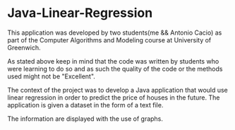 # Java-Linear-Regression

This application was developed by two students(me && Antonio Cacio) as part of the Computer Algorithms and Modeling
course at University of Greenwich.

As stated above keep in mind that the code was written by students who were learning to do so and as such the quality of the code
or the methods used might not be "Excellent".


The context of the project was to develop a Java application that would use linear regression in order to predict the price of houses in the future. The application is given a dataset in the form of a text file. 

The information are displayed with the use of graphs.

